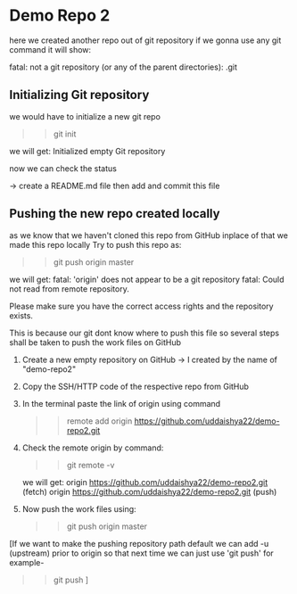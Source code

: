 # Demo Repo 2
here we created another repo out of git repository
if we gonna use any git command it will show:

 fatal: not a git repository (or any of the parent directories): .git

## Initializing Git repository
we would have to initialize a new git repo
>> git init

we will get:
 Initialized empty Git repository

now we can check the status 

-> create a README.md file
 then add and commit this file 

## Pushing the new repo created locally
as we know that we haven't cloned this repo from GitHub inplace of that we made this repo locally 
Try to push this repo as:
>> git push origin master

we will get:
fatal: 'origin' does not appear to be a git repository
fatal: Could not read from remote repository.

Please make sure you have the correct access rights
and the repository exists.

This is because our git dont know where to push this file so several steps shall be taken to push the work files on GitHub

1. Create a new empty repository on GitHub
    -> I created by the name of "demo-repo2"
2. Copy the SSH/HTTP code of the respective repo from GitHub
3. In the terminal paste the link of origin using command 
    >> remote add origin https://github.com/uddaishya22/demo-repo2.git

4. Check the remote origin by command:
    >> git remote -v

   we will get:
    origin  https://github.com/uddaishya22/demo-repo2.git (fetch)
    origin  https://github.com/uddaishya22/demo-repo2.git (push)

5. Now push the work files using:
    >> git push origin master

[If we want to make the pushing repository path default we can add -u (upstream) prior to origin so that next time we can just use 'git push'
for example-
>> git push
]